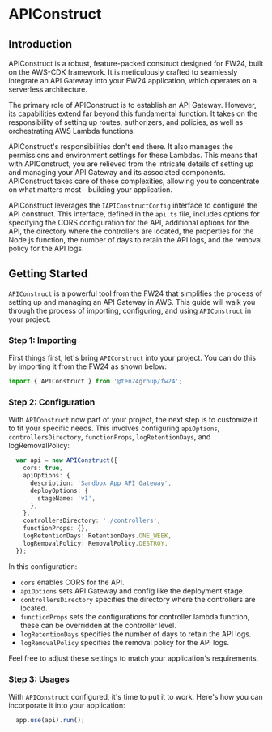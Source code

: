 # APIConstruct

## Introduction

APIConstruct is a robust, feature-packed construct designed for FW24, built on the AWS-CDK framework. It is meticulously crafted to seamlessly integrate an API Gateway into your FW24 application, which operates on a serverless architecture.

The primary role of APIConstruct is to establish an API Gateway. However, its capabilities extend far beyond this fundamental function. It takes on the responsibility of setting up routes, authorizers, and policies, as well as orchestrating AWS Lambda functions.

APIConstruct's responsibilities don't end there. It also manages the permissions and environment settings for these Lambdas. This means that with APIConstruct, you are relieved from the intricate details of setting up and managing your API Gateway and its associated components. APIConstruct takes care of these complexities, allowing you to concentrate on what matters most - building your application.

APIConstruct leverages the `IAPIConstructConfig` interface to configure the API construct. This interface, defined in the `api.ts` file, includes options for specifying the CORS configuration for the API, additional options for the API, the directory where the controllers are located, the properties for the Node.js function, the number of days to retain the API logs, and the removal policy for the API logs.

## Getting Started

`APIConstruct` is a powerful tool from the FW24 that simplifies the process of setting up and managing an API Gateway in AWS. This guide will walk you through the process of importing, configuring, and using `APIConstruct` in your project.

### Step 1: Importing

First things first, let's bring `APIConstruct` into your project. You can do this by importing it from the FW24 as shown below:

```ts
import { APIConstruct } from '@ten24group/fw24';
```

### Step 2: Configuration

With `APIConstruct` now part of your project, the next step is to customize it to fit your specific needs. This involves configuring `apiOptions`, `controllersDirectory`, `functionProps`, `logRetentionDays`, and logRemovalPolicy:

```ts
  var api = new APIConstruct({
    cors: true,
    apiOptions: {
      description: 'Sandbox App API Gateway',
      deployOptions: {
        stageName: 'v1',
      },
    },
    controllersDirectory: './controllers',
    functionProps: {},
    logRetentionDays: RetentionDays.ONE_WEEK,
    logRemovalPolicy: RemovalPolicy.DESTROY,
  });
```

In this configuration:

- `cors` enables CORS for the API.
- `apiOptions` sets API Gateway and config like the deployment stage.
- `controllersDirectory` specifies the directory where the controllers are located.
- `functionProps` sets the configurations for controller lambda function, these can be overridden at the controller level.
- `logRetentionDays` specifies the number of days to retain the API logs.
- `logRemovalPolicy` specifies the removal policy for the API logs.

Feel free to adjust these settings to match your application's requirements.

### Step 3: Usages

With `APIConstruct` configured, it's time to put it to work. Here's how you can incorporate it into your application:

```ts
  app.use(api).run();
```
